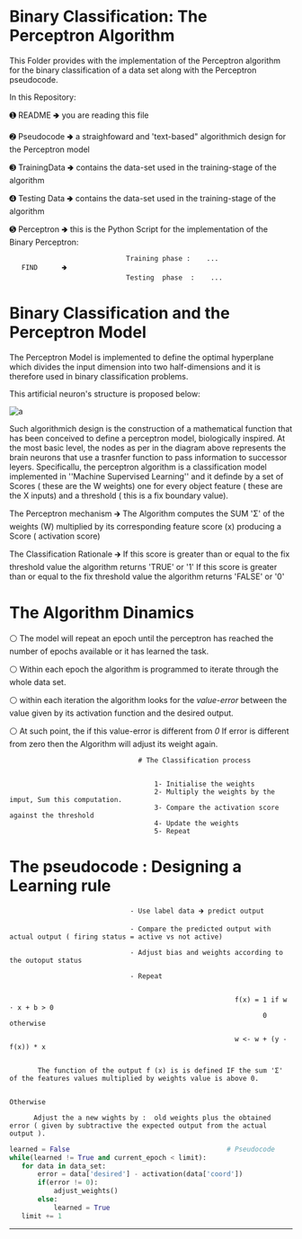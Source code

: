 # Binary Classification: The Perceptron Algorithm 
This Folder provides with the implementation of the Perceptron algorithm for the binary classification of a data set along with the  Perceptron pseudocode.


In this Repository:

➊  README            🢂 you are reading this file

➋  Pseudocode       🢂 a straighfoward and 'text-based" algorithmich design for the Perceptron model

➌  TrainingData     🢂 contains the data-set used in the training-stage of the algorithm 

➍  Testing Data      🢂 contains the data-set used in the training-stage of the algorithm 


➎  Perceptron 🢂 this is the Python Script for the implementation of the Binary Perceptron: 

                                 Training phase :    ...
       FIND      🢂                      
                                 Testing  phase  :    ...
                                 
# Binary Classification and the Perceptron Model                                 
                                 
The Perceptron Model is implemented to define the optimal hyperplane which divides the input dimension into two half-dimensions and it is therefore used in binary classification problems.

This artificial neuron's structure is proposed below:

![a](https://user-images.githubusercontent.com/73316290/113158889-14367500-9234-11eb-8f84-568e4e383a93.png)


Such algorithmich design is the construction of a mathematical function that has been conceived to define a perceptron model, biologically inspired.
At the most basic level, the nodes as per in the diagram above represents the brain neurons that use a trasnfer function to pass information to successor leyers.
Specificallu, the perceptron algorithm is a classification model implemented in ''Machine Supervised Learning'' and it definde by a set of Scores ( these are the W weights)
one for every object feature ( these are the X inputs)  and a threshold ( this is a fix boundary value).
                                                            


The Perceptron mechanism          🡲     The Algorithm computes the SUM 'Σ'  of the weights (W) multiplied by its corresponding feature score (x) 
                                         producing a Score ( activation score) 
                                         
The Classification Rationale      🡲     If this score is greater than or equal to the fix threshold value the algorithm returns 'TRUE'  or '1' 
                                         If this score is greater than or equal to the fix threshold value the algorithm returns 'FALSE' or '0' 


 # The Algorithm Dinamics 

⚪ The model will repeat an epoch until the perceptron has reached the number of epochs available or it has learned the task.

⚪ Within each epoch the algorithm is programmed to iterate through the whole data set. 

⚪ within each iteration the algorithm looks for the *value-error* between the value given by its activation function and the desired output.

⚪ At such point, the if this value-error is different from *0* If error is different from zero then the Algorithm will adjust its weight again.                                           


                                    # The Classification process


                                        1- Initialise the weights 
                                        2- Multiply the weights by the imput, Sum this computation.
                                        3- Compare the activation score against the threshold 
                                        4- Update the weights
                                        5- Repeat

       
       
       
# The pseudocode : Designing a Learning rule

                                  - Use label data 🡲 predict output

                                  - Compare the predicted output with actual output ( firing status = active vs not active)

                                  - Adjust bias and weights according to the outoput status 

                                  - Repeat


                                                            f(x) = 1 if w · x + b > 0     
                                                                   0 otherwise              

                                                            w <- w + (y - f(x)) * x        


           The function of the output f (x) is is defined IF the sum 'Σ' of the features values multiplied by weights value is above 0.

                                                                       Otherwise 
                                                                       
          Adjust the a new wights by :  old weights plus the obtained error ( given by subtractive the expected output from the actual output ).
                               
                               
 ```python
learned = False                                       # Pseudocode
while(learned != True and current_epoch < limit):
    for data in data_set:
        error = data['desired'] - activation(data['coord'])
        if(error != 0):
            adjust_weights()
        else:
            learned = True
    limit += 1
```
---------------------------------------------------------------------------------------------------------
